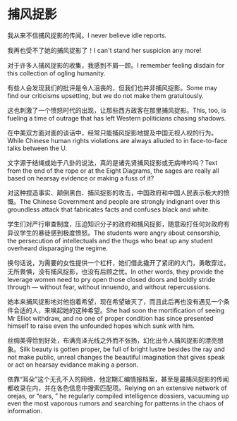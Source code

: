 # 捕风捉影

<p><span class="chinese">我从来不信捕风捉影的传闻。</span><span class="english">I never believe idle reports.</span></p>

<p><span class="chinese">我再也受不了她的捕风捉影了！</span><span class="english">I can't stand her suspicion any more!</span></p>

<p><span class="chinese">对于许多人捕风捉影的收集，我感到不屑一顾。</span><span class="english">I remember feeling disdain for this collection of ogling humanity.</span></p>

<p><span class="chinese">有些人会发现我们的批评是令人沮丧的，但我们也并非捕风捉影。</span><span class="english">Some may find our criticisms upsetting, but we do not make them gratuitously.</span></p>

<p><span class="chinese">这也刺激了一个愤怒时代的出现，让那些西方政客在那里捕风捉影。</span><span class="english">This, too, is fueling a time of outrage that has left Western politicians chasing shadows.</span></p>

<p><span class="chinese">在中美双方面对面的谈话中，经常只能捕风捉影地提及中国无视人权的行为。</span><span class="english">While Chinese human rights violations are always alluded to in face-to-face talks between the U.</span></p>

<p><span class="chinese">文字源于结绳或始于八卦的说法，真的是诸先贤捕风捉影或无病呻吟吗？</span><span class="english">Text from the end of the rope or at the Eight Diagrams, the sages are really all based on hearsay evidence or making a fuss of it?</span></p>

<p><span class="chinese">对这种捏造事实、颠倒黑白、捕风捉影的攻击，中国政府和中国人民表示极大的愤慨。</span><span class="english">The Chinese Government and people are strongly indignant over this groundless attack that fabricates facts and confuses black and white.</span></p>

<p><span class="chinese">学生们对严行审查制度，压迫知识分子的政府和捕风捉影，随意殴打任何对政府有异议学生的暴徒感到极度愤怒。</span><span class="english">The students were angry about censorship, the persecution of intellectuals and the thugs who beat up any student overheard disparaging the regime.</span></p>

<p><span class="chinese">换句话说，为需要的女性提供一个杠杆，她们借此撬开了紧闭的大门，勇敢穿过，无所畏惧，没有捕风捉影，也没有后顾之忧。</span><span class="english">In other words, they provide the leverage women need to pry open those closed doors and boldly stride through — without fear, without innuendo, and without repercussions.</span></p>

<p><span class="chinese">她本来捕风捉影地对他抱着希望，现在希望破灭了，而且此后再也没有遇见一个条件合适的人，来唤起她的这种希望。</span><span class="english">She had soon the mortification of seeing Mr Elliot withdraw, and no one of proper condition has since presented himself to raise even the unfounded hopes which sunk with him.</span></p>

<p><span class="chinese">丝绸美得恰到好处，布满亮泽光线之外而不张扬，幻化出令人捕风捉影的漂亮想象。</span><span class="english">Silk beauty is gotten proper, be full of bright lustre besides the ray and not make public, unreal changes the beautiful imagination that gives speak or act on hearsay evidance making a person.</span></p>

<p><span class="chinese">依靠“耳朵”这个无孔不入的网络，他定期汇编情报档案，甚至是最捕风捉影的传闻都收录在内，并在各色信息中搜索匹配项。</span><span class="english">Relying on an extensive network of orejas, or “ears, ” he regularly compiled intelligence dossiers, vacuuming up even the most vaporous rumors and searching for patterns in the chaos of information.</span></p>

